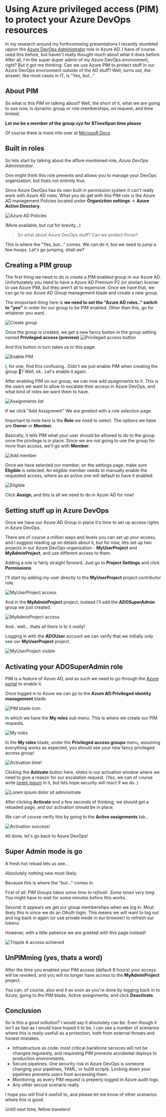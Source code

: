 # Using Azure privileged access (PIM) to protect your Azure DevOps resources

In my research around my forthcomming presentations I recently stumbled uppon the [Azure DevOps Administrator](https://docs.microsoft.com/en-us/azure/active-directory/roles/permissions-reference#azure-devops-administrator) role in Azure AD. I have of course used this before, but haven't really thought much about what it does before. After all, I'm the super duper admin of my Azure DevOps environment, right?
But it got me thinking: Can we use Azure PIM to protect stuff in our Azure DevOps environment outside of the AD stuff? Well, turns out, the answer, like most cases in IT, is "Yes, but..."

## About PIM

So what is this PIM im talking about? Well, the short of it, what we are going to use now, is dynamic group or role memberships, on request, and time limited.

**Let me be a member of the group _xyz_ for $TimeSpan time please**

Of course there is more info over at [Microsoft Docs](https://docs.microsoft.com/en-gb/azure/active-directory/privileged-identity-management/pim-configure)

## Built in roles

So lets start by talking about the affore mentioned role, _Azure DevOps Administrator_.

One might think this role prevents and allows you to manage your DevOps organization, but thats not entirely true.

Since Azure DevOps has its own built in permission system it can't really work with Azure AD roles. What you _do_ get with this PIM role is the Azure AD management Policies located under **Organiztion settings** -> **Azure Active Directory**.

![Azure AD Policies](../images/PIMAzDO/0.AADRole.png)

(More available, but cut for brevity...)

> So what about Azure DevOps stuff? Can we protect those?

This is where the "Yes, but..." comes.
We can do it, but we need to jump a few hoops. Let's go jumping, shall we?

## Creating a PIM group

The first thing we need to do is create a PIM enabled group in our Azure AD. Unfortunately you need to have a Azure AD Premium P2 (or similar) license to use Azure PIM, but they aren't all to expensive. Once we have that, we can go to our Azure AD Group management blade and create a new group.

The imnportant thing here is **we need to set the "Azure AD roles.." switch to "yes"** in order for our group to be PIM enabled. Other than this, go for whatever you want.

![Create group](../images/PIMAzDO/1.CreateGroup.png)

Once the group is created, we get a new fancy button in the group setting named **Privileged access (preview)**
![Privileged access button](../images/PIMAzDO/2.PrivAcc.png)

And this button in turn takes us to this page:

![Enable PIM](../images/PIMAzDO/3.EnablePim.png)

I, for one, find this confusing.. Didn't we just enable PIM when creating the group 🤔? Well, ok.. Let's enable it again.

After enabling PIM on our group, we can now add assignments to it. This is the users we want to allow to escalate their access in Azure DevOps, and what kind of roles we want them to have.

![Assignments list](../images/PIMAzDO/4.AddAssignment.png)

If we click "Add Assignment" We are greeted with a role selection page.

Important to note here is the **Role** we nned to select. The options we have are **Owner** or **Member**.

Basically, it tells PIM what your user should be allowed to do to the group once the privilege is in place. Since we are not going to use the group for more than access, we'll go with **Member**.

![Add member](../images/PIMAzDO/5.AddMember.png)

Once we have selected our member, on the settings page, make sure **Eligible** is selected. An eligible member needs to manually enable the requested access, where as an active one will default to have it enabled.

![Eligible](../images/PIMAzDO/6.Eligible.png)

Click **Assign**, and this is all we need to do in Azure AD for now!

## Setting stuff up in Azure DevOps

Once we have our Azure AD Group in place it's time to set up access rights in Azure DevOps.

There are of course a million ways and levels you can set up your access, and I suggest reading up on details about it, but for now, lets set up two projects in our Azure DevOps organization - **MyUserProject** and **MyAdminProject**, and use different access to them.

Adding a role is fairly straight forward. Just go to **Project Settings** and click **Permissions**

I'll start by adding my user directly to the **MyUserProject** project contributor role.

![MyUserProject access](../images/PIMAzDO/7.UserAccess.png)

And in the **MyAdminProject** project, instead I'll add the **ADOSuperAdmin** group we just created.

![MyAdminProject access](../images/PIMAzDO/8.GroupAccess.png)

And.. well... thats all there is to it really!

Logging in with the **ADOUser** account we can verify that we initially only see our **MyUserProject** project.

![MyUserProject visible](../images/PIMAzDO/9.MyUserProject.png)

## Activating your ADOSuperAdmin role

PIM is a feature of Azure AD, and as such we need to go through the [Azure portal](https://portal.azure.com) to enable it.

Once logged in to Azure we can go to the **Azure AD Privileged identity management** blade.

![PIM blade icon](../images/PIMAzDO/10.PIMBlade.png)

In which we have the **My roles** sub menu. This is where we create our PIM requests.

![My roles](../images/PIMAzDO/11.MyRoles.png)

In the **My roles** blade, under the **Privileged access groups** menu, assuming everything works as expected, you should see your new fancy privileged access group!

![Activation time!](../images/PIMAzDO/12.Activate.png)

Clicking the **Axtivate** button here, slides in our activation window where we need to give a reason for our escalation request. (Yes, we can of course write [lorem ipsum](https://www.lipsum.com/) in it, but lets hope security will react if we do..)

![Lorem ipsum dolor sit administrate](../images/PIMAzDO/13.ActivateWindow.png)

After clicking **Activate** and a few seconds of thinking, we should get a reloaded page, and our activation should be in place.

We can of course verify this by going to the **Active assignments** tab..

![Activation success!](../images/PIMAzDO/14.Activated.png)

All done, let's go back to Azure DevOps!

## Super Admin mode is go

A fresh hot reload lets us see...

Absolutely nothing new most likely.

Because this is where the "but..." comes in.

First of all: _PIM Groups takes some time to refresh. Some times very long._ You might have to wait for some minutes before this works.

Second: It appears we get our group memberships when we log in. Most likely this is since we do an OAuth login. This means we will want to log out and log back in again (or use private mode in our browser) to refresh our tokens.

However, with a little patience we are greeted with this page instead!

![Tripple A access achieved](../images/PIMAzDO/15.AccessAllAreas.png)

## UnPIMming (yes, thats a word)

After the time you enabled your PIM access (default 8 hours) your access will be revoked, and you will no longer have access to the **MyAdminProject** project.

You can, of course, also end it as soon as you're done by logging back in to Azure, going to the PIM blade, Active assignments, and click **Deactivate**.

## Conclusion

So is this a good sollution? I would say it absolutely can be.
Even though it isn't as fast as I would have hoped it to be, I can see a number of scenarios where this is really usefull as a protection, both from external threats and honest mistakes.

- Infrastructure as code. most critical backbone services will not be changed regularely, and requireing PIM prevents accidental deploys to production environments.
- Secure pipelines. One security risk in Azure DevOps is someone changing your pipelines, YAML, or build scripts. Locking down your pipelines prevents users from accessing them.
- Monitoring, as every PIM request is preperly logged in Azure audit logs.
- Any other secure scenario really.

I hope you will find it usefull to, and please let me know of other scenarios where this is good.

Untill next time, fellow travelers!
